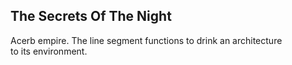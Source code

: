 The Secrets Of The Night
------------------------
Acerb empire. The line segment functions to drink an architecture  
to its environment.  
